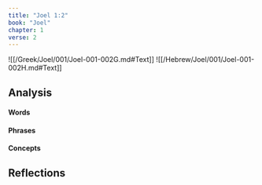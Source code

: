 ```yaml
---
title: "Joel 1:2"
book: "Joel"
chapter: 1
verse: 2
---
```

![[/Greek/Joel/001/Joel-001-002G.md#Text]]
![[/Hebrew/Joel/001/Joel-001-002H.md#Text]]

## Analysis

#### Words

#### Phrases

#### Concepts

## Reflections
